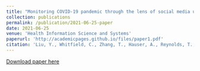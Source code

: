 ```yaml
---
title: "Monitoring COVID-19 pandemic through the lens of social media using natural language processing and machine learning"
collection: publications
permalink: /publication/2021-06-25-paper
date: 2021-06-25
venue: 'Health Information Science and Systems'
paperurl: 'http://academicpages.github.io/files/paper1.pdf'
citation: 'Liu, Y., Whitfield, C., Zhang, T., Hauser, A., Reynolds, T., & Anwar, M. (2021). Monitoring COVID-19 pandemic through the lens of social media using natural language processing and machine learning. Health Information Science and Systems, 9(1), 25.'
---
```


[Download paper here](https://link.springer.com/article/10.1007/s13755-021-00158-4)
